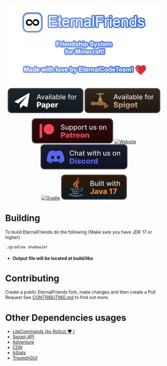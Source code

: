 <div align="center">

![readme-banner.png](assets/readme-banner.png)

[![Supports Paper](https://raw.githubusercontent.com/intergrav/devins-badges/v3/assets/cozy/supported/paper_vector.svg)](https://papermc.io)
[![Supports Spigot](https://raw.githubusercontent.com/intergrav/devins-badges/v3/assets/cozy/supported/spigot_vector.svg)](https://spigotmc.org)

[![Patreon](https://raw.githubusercontent.com/intergrav/devins-badges/v3/assets/cozy/donate/patreon-plural_vector.svg)](https://www.patreon.com/eternalcode)
[![Website](https://raw.githubusercontent.com/intergrav/devins-badges/v3/assets/cozy/documentation/website_vector.svg)](https://eternalcode.pl/)
[![Discord](https://raw.githubusercontent.com/intergrav/devins-badges/v3/assets/cozy/social/discord-plural_vector.svg)](https://discord.gg/FQ7jmGBd6c)

[![Gradle](https://raw.githubusercontent.com/intergrav/devins-badges/v3/assets/cozy/built-with/gradle_vector.svg)](https://gradle.org/)
[![Java](https://raw.githubusercontent.com/intergrav/devins-badges/v3/assets/cozy/built-with/java17_vector.svg)](https://www.java.com/)

</div>

# Building

To build EternalFriends do the following (Make sure you have JDK 17 or higher)

```
./gradlew shadowJar
```

- #### Output file will be located at build/libs

# Contributing

Create a public EternalFriends fork, make changes and then create a Pull Request
See [CONTRIBUTING.md](https://github.com/EternalCodeTeam/EternalCore/blob/master/.github/CONTRIBUTING.md) to find out
more.

# Other Dependencies usages

- [LiteCommands (by Rollczi ❤   )](https://github.com/Rollczi/LiteCommands)
- [Spigot API](https://www.spigotmc.org/wiki/spigot-gradle/)
- [Adventure](https://docs.adventure.kyori.net/)
- [CDN](https://github.com/dzikoysk/cdn)
- [bStats](https://bstats.org/)
- [TriumphGUI](https://github.com/TriumphTeam/triumph-gui)
